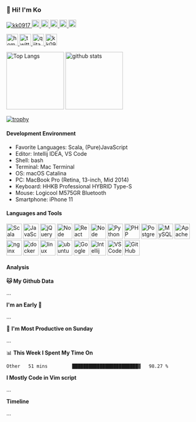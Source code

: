 ### 👋 Hi! I'm Ko

<p align="left"> 
  <a href="https://github.com/kk0917/kk0917/">
    <img src="https://komarev.com/ghpvc/?username=kk0917" alt="kk0917" />
  </a>
  <a href="http://twitter.com/kame_greenergy">
    <img height="20" src="https://img.shields.io/twitter/follow/kame_greenergy?label=Twitter&logo=twitter&style=flat" />
  </a>
  <a href="https://github.com/kk0917">
    <img height="20" src="https://img.shields.io/github/followers/kk0917?label=follow&logo=github&style=flat" />
  </a>
  <!-- <a href="https://www.reddit.com/user/kk0917">
    <img height="20" src="https://img.shields.io/reddit/user-karma/combined/kk0917?label=Reddit&logo=reddit&style=flat" /> -->
  </a>
  <a href="https://stackoverflow.com/users/9845634/kkk">
    <img height="20" src="https://img.shields.io/stackexchange/stackoverflow/r/9845634?label=StackOverflow&logo=stack-overflow&style=flat" />
  </a>
  <a href="http://qiita.com/okame_qiita">
    <img height="20" src="https://qiita-badge.apiapi.app/s/okame_qiita/posts.svg" />
  </a>
  <a href="http://qiita.com/okame_qiita">
    <img height="20" src="https://qiita-badge.apiapi.app/s/okame_qiita/contributions.svg" />
  </a>
</p>

<p align="left"> 
  <a href="https://kk0917.github.io/">
    <img alt="homepage" width="30px" src="https://image.flaticon.com/icons/svg/565/565527.svg" />
  </a>
  <a href="https://twitter.com/kame_greenergy">
    <img alt="twitter" width="30px" src="https://image.flaticon.com/icons/svg/123/123728.svg" />
  </a>
  <a href="https://qiita.com/okame_qiita">
    <img alt="qiita" width="30px" src="https://simpleicons.org/icons/qiita.svg" />
  </a>
  <!-- <a href="https://dev.to/kk0917" target="blank">
    <img src="https://cdn.jsdelivr.net/npm/simple-icons@3.0.1/icons/dev-dot-to.svg" alt="kk0917" height="30" width="30" /> -->
  </a>
  <a href="https://stackoverflow.com/users/9845634/kkk" target="blank">
    <img src="https://cdn.jsdelivr.net/npm/simple-icons@3.0.1/icons/stackoverflow.svg" alt="kk0917" height="30" width="30" />
  </a>
</p>

<p align="left"> 
  <img alt="Top Langs" height="150px" src="https://github-readme-stats.vercel.app/api/top-langs/?username=kk0917&layout=compact&count_private=true&show_icons=true&show_icons=true&hide=php,html" />
  <img alt="github stats" height="150px" src="https://github-readme-stats.vercel.app/api?username=kk0917&count_private=true&show_icons=true&show_icons=true" />
</p>

[![trophy](https://github-profile-trophy.vercel.app/?username=kk0917&theme=gruvbox)](https://github.com/ryo-ma/github-profile-trophy)
<!--
[![](https://raw.githubusercontent.com/kk0917/kk0917/master/profile-summary-card-output/dracula/0-profile-details.svg)](https://github.com/vn7n24fzkq/github-profile-summary-cards)
[![](https://raw.githubusercontent.com/kk0917/kk0917/master/profile-summary-card-output/dracula/1-repos-per-language.svg)](https://github.com/vn7n24fzkq/github-profile-summary-cards)
[![](https://raw.githubusercontent.com/kk0917/kk0917/master/profile-summary-card-output/dracula/2-most-commit-language.svg)](https://github.com/vn7n24fzkq/github-profile-summary-cards)
-->


#### Development Environment

- Favorite Languages: Scala, (Pure)JavaScript
- Editor: Intellij IDEA, VS Code
- Shell: bash
- Terminal: Mac Terminal
- OS: macOS Catalina
- PC: MacBook Pro (Retina, 13-inch, Mid 2014)
- Keyboard: HHKB Professional HYBRID Type-S
- Mouse: Logicool M575GR Bluetooth 
- Smartphone: iPhone 11

#### Languages and Tools

<p align="left">
    <img src="https://devicons.github.io/devicon/devicon.git/icons/scala/scala-original.svg" alt="Scala" width="40" height="40"/>
    <img src="https://devicons.github.io/devicon/devicon.git/icons/javascript/javascript-original.svg" alt="JavaScript" width="40" height="40"/>
    <img src="https://devicons.github.io/devicon/devicon.git/icons/jquery/jquery-original.svg" alt="jQuery" width="40" height="40"/>
    <img src="https://devicons.github.io/devicon/devicon.git/icons/nodejs/nodejs-original.svg" alt="Node" width="40" height="40"/>
    <img src="https://devicons.github.io/devicon/devicon.git/icons/react/react-original.svg" alt="React" width="40" height="40"/>
    <img src="https://devicons.github.io/devicon/devicon.git/icons/typescript/typescript-original.svg" alt="Node" width="40" height="40"/>
    <img src="https://devicons.github.io/devicon/devicon.git/icons/python/python-original.svg" alt="Python" width="40" height="40"/>
    <img src="https://devicons.github.io/devicon/devicon.git/icons/php/php-original.svg" alt="PHP" width="40" height="40"/>
    <img src="https://devicons.github.io/devicon/devicon.git/icons/postgresql/postgresql-original.svg" alt="PostgreSQL" width="40" height="40"/>
    <img src="https://devicons.github.io/devicon/devicon.git/icons/mysql/mysql-original-wordmark.svg" alt="MySQL" width="40" height="40"/>
    <img src="https://devicons.github.io/devicon/devicon.git/icons/apache/apache-original-wordmark.svg" alt="Apache" width="40" height="40"/>
    <img src="https://devicons.github.io/devicon/devicon.git/icons/nginx/nginx-original.svg" alt="nginx" width="40" height="40"/>
    <img src="https://devicons.github.io/devicon/devicon.git/icons/docker/docker-original.svg" alt="docker" width="40" height="40"/>
    <img src="https://devicons.github.io/devicon/devicon.git/icons/linux/linux-original.svg" alt="linux" width="40" height="40"/>
    <img src="https://devicons.github.io/devicon/devicon.git/icons/ubuntu/ubuntu-plain-wordmark.svg" alt="ubuntu" width="40" height="40"/>
    <img src="https://w7.pngwing.com/pngs/327/36/png-transparent-google-cloud-platform-cloud-computing-google-app-engine-amazon-web-services-cloud-computing-angle-rectangle-cloud-computing.png" alt="Google Cloud Platform" width="40" height="40"/>
    <img src="https://wakatime.com/static/img/editor-icons/intellij-idea-128.png" alt="Intellij" width="40" height="40"/>
    <img src="https://wakatime.com/static/img/editor-icons/vs-code-128.png" alt="VS Code" width="40" height="40"/>
    <img src="https://devicons.github.io/devicon/devicon.git/icons/github/github-original.svg" alt="GitHub" width="40" height="40"/>

#### Analysis
<!-- <img height="150" src="https://github.com/kk0917/kk0917/blob/master/images/stat.svg" alt="Alternative Text"/> -->


**🐱 My Github Data** 

...

**I'm an Early 🐤** 

...

📅 **I'm Most Productive on Sunday** 

...

📊 **This Week I Spent My Time On** 

<!--START_SECTION:waka-->
```text
Other   51 mins         ████████████████████████▓   98.27 % 
```
<!--END_SECTION:waka-->

**I Mostly Code in Vim script** 

...

**Timeline**

...
